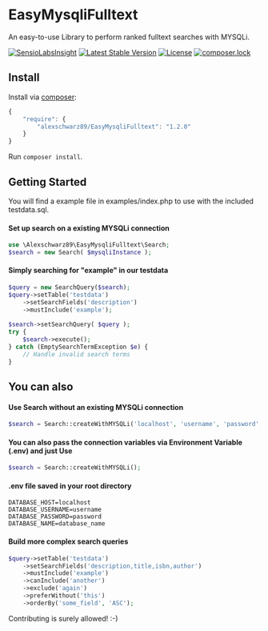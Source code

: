 # EasyMysqliFulltext
An easy-to-use Library to perform ranked fulltext searches with MYSQLi.

[![SensioLabsInsight](https://insight.sensiolabs.com/projects/615491a8-2afb-423e-ba36-8d7ed820b8ee/mini.png)](https://insight.sensiolabs.com/projects/615491a8-2afb-423e-ba36-8d7ed820b8ee)
[![Latest Stable Version](https://poser.pugx.org/alexschwarz89/easy-mysqli-fulltext/v/stable)](https://packagist.org/packages/alexschwarz89/easy-mysqli-fulltext)
[![License](https://poser.pugx.org/alexschwarz89/easy-mysqli-fulltext/license)](https://packagist.org/packages/alexschwarz89/easy-mysqli-fulltext)
[![composer.lock](https://poser.pugx.org/alexschwarz89/easy-mysqli-fulltext/composerlock)](https://packagist.org/packages/alexschwarz89/easy-mysqli-fulltext)

## Install

Install via [composer](https://getcomposer.org):

```javascript
{
    "require": {
        "alexschwarz89/EasyMysqliFulltext": "1.2.0"
    }
}
```

Run `composer install`.

## Getting Started

You will find a example file in examples/index.php to use with the included testdata.sql.

#### Set up search on a existing MYSQLi connection
```php
use \Alexschwarz89\EasyMysqliFulltext\Search;
$search = new Search( $mysqliInstance );
```

#### Simply searching for "example" in our testdata

```php
$query = new SearchQuery($search);
$query->setTable('testdata')
    ->setSearchFields('description')
    ->mustInclude('example');
    
$search->setSearchQuery( $query );
try {
    $search->execute();
} catch (EmptySearchTermException $e) {
    // Handle invalid search terms
}
```

## You can also

#### Use Search without an existing MYSQLi connection
```php
$search = Search::createWithMYSQLi('localhost', 'username', 'password', 'dbname');
```

#### You can also pass the connection variables via Environment Variable (.env) and just Use
```php
$search = Search::createWithMYSQLi();
```
#### .env file saved in your root directory
``` 
DATABASE_HOST=localhost
DATABASE_USERNAME=username
DATABASE_PASSWORD=password
DATABASE_NAME=database_name
```

#### Build more complex search queries
```php
$query->setTable('testdata') 
    ->setSearchFields('description,title,isbn,author')
    ->mustInclude('example')
    ->canInclude('another')
    ->exclude('again')
    ->preferWithout('this')
    ->orderBy('some_field', 'ASC');
```

Contributing is surely allowed! :-)
